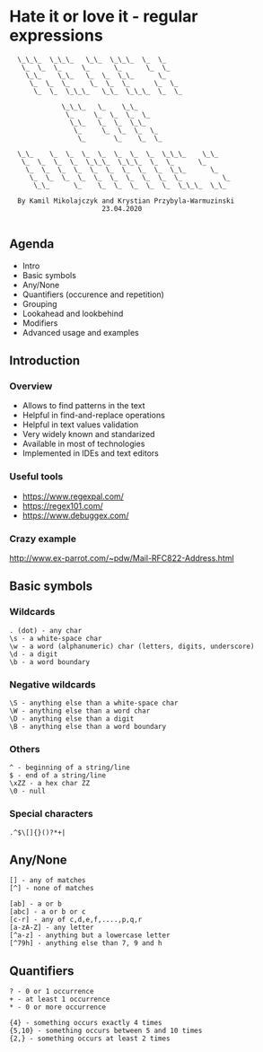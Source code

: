 # Hate it or love it - regular expressions

```
  \_\_\_  \_\_\_   \_\_  \_\_\_  \_  \_
   \_  \_  \_     \_      \_      \_  \_
    \_\_    \_\_   \_  \_  \_\_      \_
     \_  \_  \_     \_  \_  \_      \_  \_
      \_  \_  \_\_\_   \_\_  \_\_\_  \_  \_
      
             \_\_\_   \_    \_\_    
              \_     \_  \_  \_  \_  
               \_\_   \_  \_  \_\_    
                \_     \_  \_  \_  \_   
                 \_       \_    \_  \_  
          
  \_\_    \_  \_  \_  \_  \_  \_  \_  \_\_\_    \_\_
   \_  \_  \_  \_  \_\_\_  \_\_\_  \_  \_      \_
    \_  \_  \_  \_  \_  \_  \_  \_  \_  \_\_      \_
     \_  \_  \_  \_  \_  \_  \_  \_  \_  \_          \_
      \_\_      \_    \_  \_  \_  \_  \_  \_\_\_  \_\_
      
  By Kamil Mikolajczyk and Krystian Przybyla-Warmuzinski
                       23.04.2020
  
```

## Agenda
* Intro
* Basic symbols
* Any/None
* Quantifiers (occurence and repetition)
* Grouping
* Lookahead and lookbehind
* Modifiers
* Advanced usage and examples

## Introduction
### Overview
* Allows to find patterns in the text
* Helpful in find-and-replace operations
* Helpful in text values validation
* Very widely known and standarized
* Available in most of technologies
* Implemented in IDEs and text editors

### Useful tools
* https://www.regexpal.com/
* https://regex101.com/
* https://www.debuggex.com/

### Crazy example
http://www.ex-parrot.com/~pdw/Mail-RFC822-Address.html

## Basic symbols
### Wildcards
```
. (dot) - any char
\s - a white-space char
\w - a word (alphanumeric) char (letters, digits, underscore) 
\d - a digit
\b - a word boundary
```

### Negative wildcards
```
\S - anything else than a white-space char
\W - anything else than a word char
\D - anything else than a digit
\B - anything else than a word boundary
```

### Others
```
^ - beginning of a string/line
$ - end of a string/line
\xZZ - a hex char ZZ
\0 - null
```

### Special characters
`.^$\[]{}()?*+|`

## Any/None
```
[] - any of matches
[^] - none of matches

[ab] - a or b
[abc] - a or b or c
[c-r] - any of c,d,e,f,....,p,q,r
[a-zA-Z] - any letter
[^a-z] - anything but a lowercase letter
[^79h] - anything else than 7, 9 and h
```

## Quantifiers
```
? - 0 or 1 occurrence
+ - at least 1 occurrence
* - 0 or more occurrence

{4} - something occurs exactly 4 times
{5,10} - something occurs between 5 and 10 times
{2,} - something occurs at least 2 times
```

